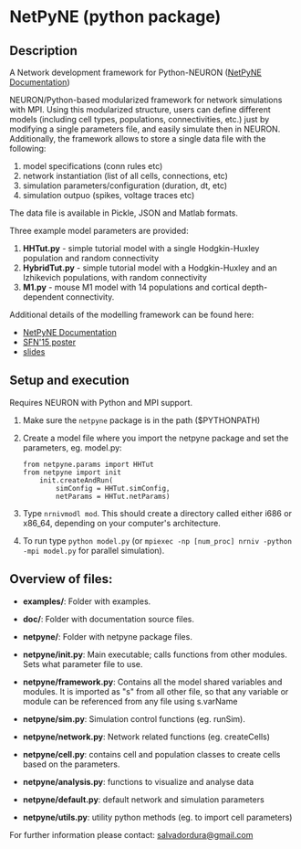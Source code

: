 # NetPyNE (python package)
## Description
A Network development framework for Python-NEURON ([NetPyNE Documentation](http://neurosimlab.org/netpyne/))

NEURON/Python-based modularized framework for network simulations with MPI. Using this modularized structure, users can define different models (including cell types, populations, connectivities, etc.) just by modifying a single parameters file, and easily simulate then in NEURON. Additionally, the framework allows to store a single data file with the following:

1. model specifications (conn rules etc)
2. network instantiation (list of all cells, connections, etc)
3. simulation parameters/configuration (duration, dt, etc)
4. simulation outpuo (spikes, voltage traces etc)

The data file is available in Pickle, JSON and Matlab formats.

Three example model parameters are provided: 

1. **HHTut.py** - simple tutorial model with a single Hodgkin-Huxley population and random connectivity
2. **HybridTut.py** - simple tutorial model with a Hodgkin-Huxley and an Izhikevich populations, with random connectivity
3. **M1.py** - mouse M1 model with 14 populations and cortical depth-dependent connectivity.

Additional details of the modelling framework can be found here:

* [NetPyNE Documentation](http://neurosimlab.org/netpyne/)
* [SFN'15 poster](http://neurosimlab.org/salvadord/sfn15-sal-final.pdf)
* [slides](https://drive.google.com/file/d/0B8v-knmZRjhtVl9BOFY2bzlWSWs/view?usp=sharing)       
 
      
## Setup and execution

Requires NEURON with Python and MPI support. 

1. Make sure the `netpyne` package is in the path ($PYTHONPATH)

2. Create a model file where you import the netpyne package and set the parameters, eg. model.py:

	```
	from netpyne.params import HHTut
	from netpyne import init
		init.createAndRun(
			simConfig = HHTut.simConfig,     
			netParams = HHTut.netParams)
	```

3. Type `nrnivmodl mod`. This should create a directory called either i686 or x86_64, depending on your computer's architecture. 

4. To run type `python model.py` (or `mpiexec -np [num_proc] nrniv -python -mpi model.py` for parallel simulation).

## Overview of files:

* **examples/**: Folder with examples.

* **doc/**: Folder with documentation source files.

* **netpyne/**: Folder with netpyne package files.

* **netpyne/init.py**: Main executable; calls functions from other modules. Sets what parameter file to use.

* **netpyne/framework.py**: Contains all the model shared variables and modules. It is imported as "s" from all other file, so that any variable or module can be referenced from any file using s.varName

* **netpyne/sim.py**: Simulation control functions (eg. runSim).

* **netpyne/network.py**: Network related functions (eg. createCells)

* **netpyne/cell.py**: contains cell and population classes to create cells based on the parameters.

* **netpyne/analysis.py**: functions to visualize and analyse data

* **netpyne/default.py**: default network and simulation parameters

* **netpyne/utils.py**: utility python methods (eg. to import cell parameters)



For further information please contact: salvadordura@gmail.com 


